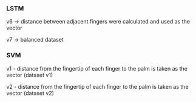 ### LSTM  

v6 -> distance between adjacent fingers were calculated and used as the vector

v7 -> balanced dataset

### SVM

v1 - distance from the fingertip of each finger to the palm is taken as the vector (dataset v1)

v2 - distance from the fingertip of each finger to the palm is taken as the vector (dataset v2) 

 